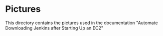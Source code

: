 # Pictures
This directory contains the pictures used in the documentation "Automate Downloading Jenkins after Starting Up an EC2"
